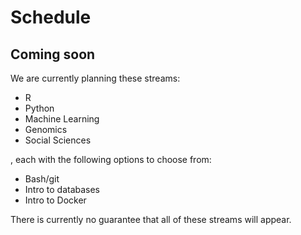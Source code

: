 # Schedule

## Coming soon

We are currently planning these streams:

* R
* Python
* Machine Learning
* Genomics
* Social Sciences

, each with the following options to choose from:

* Bash/git
* Intro to databases
* Intro to Docker

There is currently no guarantee that all of these streams will appear.
